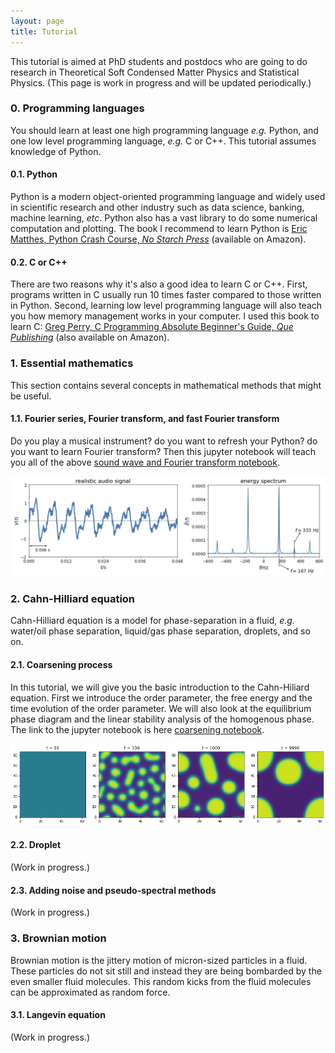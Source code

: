 ```yaml
---
layout: page
title: Tutorial
---
```


This tutorial is aimed at PhD students and postdocs who are going to do research in Theoretical Soft Condensed Matter Physics and Statistical Physics.
(This page is work in progress and will be updated periodically.)

### 0. Programming languages

You should learn at least one high programming language _e.g._ Python, and one low level programming language, _e.g._ C or C++. This tutorial assumes knowledge of Python.

#### 0.1. Python

Python is a modern object-oriented programming language and widely used in scientific research and other industry such as data science, banking, machine learning, _etc_. Python also has a vast library to do some numerical computation and plotting. The book I recommend to learn Python is [Eric Matthes, Python Crash Course, _No Starch Press_] (available on Amazon).

#### 0.2. C or C++

There are two reasons why it's also a good idea to learn C or C++. 
First, programs written in C usually run 10 times faster compared to those written in Python.
Second, learning low level programming language will also teach you how memory management works in your computer.
I used this book to learn C: [Greg Perry, C Programming Absolute Beginner's Guide, _Que Publishing_] (also available on Amazon).

### 1. Essential mathematics

This section contains several concepts in mathematical methods that might be useful.

#### 1.1. Fourier series, Fourier transform, and fast Fourier transform

Do you play a musical instrument? do you want to refresh your Python? do you want to learn Fourier transform? Then this jupyter notebook will teach you all of the above [sound wave and Fourier transform notebook].

<img src="https://raw.githubusercontent.com/elsentjhung/elsentjhung.github.io/master/_figures/Fourier-transform.png" alt="drawing" width="800"/>

### 2. Cahn-Hilliard equation

Cahn-Hilliard equation is a model for phase-separation in a fluid, _e.g._ water/oil phase separation, liquid/gas phase separation, droplets, and so on.

#### 2.1. Coarsening process 

In this tutorial, we will give you the basic introduction to the Cahn-Hiliard equation. First we introduce the order parameter, the free energy and the time evolution of the order parameter. We will also look at the equilibrium phase diagram and the linear stability analysis of the homogenous phase. The link to the jupyter notebook is here [coarsening notebook].

<img src="https://raw.githubusercontent.com/elsentjhung/elsentjhung.github.io/master/_figures/coarsening.png" alt="drawing" width="800"/>

#### 2.2. Droplet 

(Work in progress.)

#### 2.3. Adding noise and pseudo-spectral methods

(Work in progress.)

### 3. Brownian motion

Brownian motion is the jittery motion of micron-sized particles in a fluid.
These particles do not sit still and instead they are being bombarded by the even smaller fluid molecules.
This random kicks from the fluid molecules can be approximated as random force.

#### 3.1. Langevin equation

(Work in progress.)

[sound wave and Fourier transform notebook]: https://nbviewer.org/github/elsentjhung/sound-wave-analyser/blob/master/sound_analyser.ipynb

[coarsening notebook]: https://nbviewer.org/github/elsentjhung/cahn-hilliard-coarsening/blob/master/coarsening.ipynb

[Eric Matthes, Python Crash Course, _No Starch Press_]: https://www.amazon.co.uk/Python-Crash-Course-Hands-Project-Based/dp/1593276036/ref=sr_1_3?crid=3PW3644NJJAFI&keywords=Eric+Matthes+python&qid=1668365923&sprefix=eric+matthes+python%2Caps%2C153&sr=8-3

[Greg Perry, C Programming Absolute Beginner's Guide, _Que Publishing_]: https://www.amazon.co.uk/Programming-Absolute-Beginners-Guide-Guides/dp/0789751984/ref=sr_1_1?keywords=c+programming+absolute+beginner%27s+guide&qid=1668365982&sprefix=c+programming+abso%2Caps%2C160&sr=8-1

[Eric Matthes, Python Crash Course, _No Starch Press_]: https://www.amazon.co.uk/Python-Crash-Course-Hands-Project-Based/dp/1593276036/ref=sr_1_3?crid=3PW3644NJJAFI&keywords=Eric+Matthes+python&qid=1668365923&sprefix=eric+matthes+python%2Caps%2C153&sr=8-3

[Greg Perry, C Programming Absolute Beginner's Guide, _Que Publishing_]: https://www.amazon.co.uk/Programming-Absolute-Beginners-Guide-Guides/dp/0789751984/ref=sr_1_1?keywords=c+programming+absolute+beginner%27s+guide&qid=1668365982&sprefix=c+programming+abso%2Caps%2C160&sr=8-1

